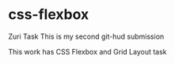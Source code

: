 # css-flexbox
Zuri Task
This is my second git-hud submission

This work has CSS Flexbox and Grid Layout task
